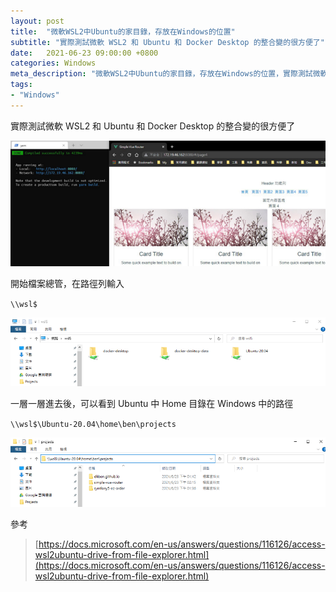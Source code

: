 ```yaml
---
layout: post
title:  "微軟WSL2中Ubuntu的家目錄，存放在Windows的位置"
subtitle: "實際測試微軟 WSL2 和 Ubuntu 和 Docker Desktop 的整合變的很方便了"
date:   2021-06-23 09:00:00 +0800
categories: Windows
meta_description: "微軟WSL2中Ubuntu的家目錄，存放在Windows的位置，實際測試微軟 WSL2 和 Ubuntu 和 Docker Desktop 的整合變的很方便了"
tags:
- "Windows"
---
```


實際測試微軟 WSL2 和 Ubuntu 和 Docker Desktop 的整合變的很方便了

![](/images/medium/1__M7oFwrkZIanu1RBVPgspLw.png)

開始檔案總管，在路徑列輸入

`\\wsl$`

![](/images/medium/1__akAc0hXlONCsafxRpwzmew.png)

一層一層進去後，可以看到 Ubuntu 中 Home 目錄在 Windows 中的路徑

`\\wsl$\Ubuntu-20.04\home\ben\projects`

![](/images/medium/1__XPRe6FSZaeHrKBtKimUjAA.png)

參考

> [https://docs.microsoft.com/en-us/answers/questions/116126/access-wsl2ubuntu-drive-from-file-explorer.html](https://docs.microsoft.com/en-us/answers/questions/116126/access-wsl2ubuntu-drive-from-file-explorer.html)
